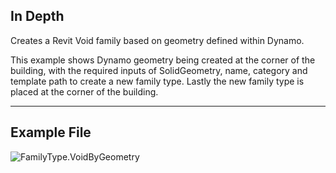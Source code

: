 ## In Depth
Creates a Revit Void family based on geometry defined within Dynamo.

This example shows Dynamo geometry being created at the corner of the building, with the required inputs of SolidGeometry, name, category and template path to create a new family type.  Lastly the new family type is placed at the corner of the building.

___
## Example File

![FamilyType.VoidByGeometry](./Revit.Elements.FamilyType.VoidByGeometry_img.jpg)
